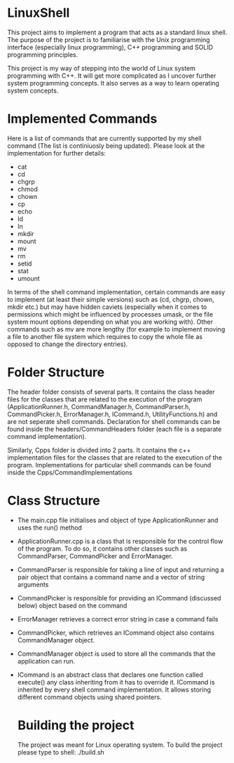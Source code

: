 # LinuxShell

This project aims to implement a program that acts as a standard linux shell. The purpose of the project is to familiarise with the Unix programming interface (especially linux programming), C++ programming and SOLID programming principles.

This project is my way of stepping into the world of Linux system programming with C++. It will get more complicated as I uncover further system programming concepts. It also serves as a way to learn operating system concepts.

# Implemented Commands

Here is a list of commands that are currently supported by my shell command (The list is continiuosly being updated). Please look at the implementation for further details:

- cat
- cd
- chgrp
- chmod
- chown
- cp
- echo
- ld
- ln
- mkdir
- mount
- mv
- rm
- setid
- stat
- umount

In terms of the shell command implementation, certain commands are easy to implement (at least their simple versions) such as (cd, chgrp, chown, mkdir etc.) but may have hidden caviets (especially when it comes to permissions which might be influenced by processes umask, or the file system mount options depending on what you are working with). Other commands such as mv are more lengthy (for example to implement moving a file to another file system which requires to copy the whole file as opposed to change the directory entries).

# Folder Structure

The header folder consists of several parts. It contains the class header files for the classes that are related to the execution of the program (ApplicationRunner.h, CommandManager.h, CommandParser.h, CommandPicker.h, ErrorManager.h, ICommand.h, UtilityFunctions.h) and are not seperate shell commands. Declaration for shell commands can be found inside the headers/CommandHeaders folder (each file is a separate command implementation).

Similarly, Cpps folder is divided into 2 parts. It contains the c++ implementation files for the classes that are related to the execution of the program. Implementations for particular shell commands can be found inside the Cpps/CommandImplementations

# Class Structure

- The main.cpp file initialises and object of type ApplicationRunner and uses the run() method
- ApplicationRunner.cpp is a class that is responsible for the control flow of the program. To do so, it contains other classes such as CommandParser, CommandPicker and ErrorManager.
- CommandParser is responsible for taking a line of input and returning a pair object that contains a command name and a vector of string arguments
- CommandPicker is responsible for providing an ICommand (discussed below) object based on the command
- ErrorManager retrieves a correct error string in case a command fails

- CommandPicker, which retrieves an ICommand object also contains CommandManager object.
- CommandManager object is used to store all the commands that the application can run.

- ICommand is an abstract class that declares one function called execute() any class inheriting from it has to override it. ICommand is inherited by every shell command implementation. It allows storing different
  command objects using shared pointers.

  # Building the project

  The project was meant for Linux operating system. To build the project please type to shell:
  ./build.sh
